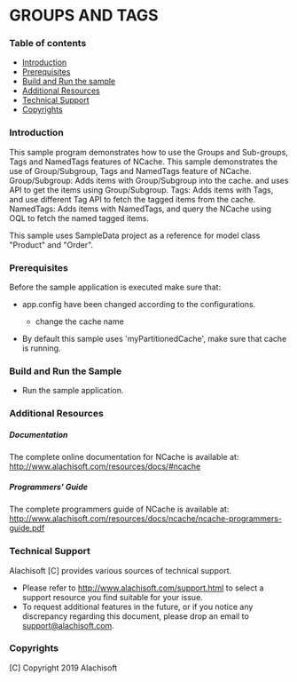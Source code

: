 # GROUPS AND TAGS

### Table of contents

* [Introduction](#introduction)
* [Prerequisites](#prerequisites)
* [Build and Run the sample](#build-and-run-the-sample)
* [Additional Resources](#additional-resources)
* [Technical Support](#technical-support)
* [Copyrights](#copyrights)

### Introduction

This sample program demonstrates how to use the Groups and Sub-groups, Tags and NamedTags features of NCache. 
This sample demonstrates the use of Group/Subgroup, Tags and NamedTags feature of NCache. 
	Group/Subgroup:
		Adds items with Group/Subgroup into the cache. and uses API to get the items using Group/Subgroup.
	Tags:
		Adds items with Tags, and use different Tag API to fetch the tagged items from the cache.
	NamedTags:
		Adds items with NamedTags, and query the NCache using OQL to fetch the named tagged items.

This sample uses SampleData project as a reference for model class "Product" and "Order".

### Prerequisites

Before the sample application is executed make sure that:

- app.config have been changed according to the configurations. 
	- change the cache name
	
- By default this sample uses 'myPartitionedCache', make sure that cache is running. 

### Build and Run the Sample
    
- Run the sample application.

### Additional Resources

##### Documentation
The complete online documentation for NCache is available at:
http://www.alachisoft.com/resources/docs/#ncache

##### Programmers' Guide
The complete programmers guide of NCache is available at:
http://www.alachisoft.com/resources/docs/ncache/ncache-programmers-guide.pdf

### Technical Support

Alachisoft [C] provides various sources of technical support. 

- Please refer to http://www.alachisoft.com/support.html to select a support resource you find suitable for your issue.
- To request additional features in the future, or if you notice any discrepancy regarding this document, please drop an email to [support@alachisoft.com](mailto:support@alachisoft.com).

### Copyrights

[C] Copyright 2019 Alachisoft 